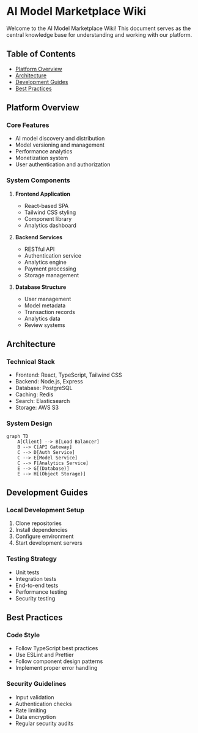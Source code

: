 # AI Model Marketplace Wiki

Welcome to the AI Model Marketplace Wiki! This document serves as the central knowledge base for understanding and working with our platform.

## Table of Contents

- [Platform Overview](#platform-overview)
- [Architecture](#architecture)
- [Development Guides](#development-guides)
- [Best Practices](#best-practices)

## Platform Overview

### Core Features

- AI model discovery and distribution
- Model versioning and management
- Performance analytics
- Monetization system
- User authentication and authorization

### System Components

1. **Frontend Application**
   - React-based SPA
   - Tailwind CSS styling
   - Component library
   - Analytics dashboard

2. **Backend Services**
   - RESTful API
   - Authentication service
   - Analytics engine
   - Payment processing
   - Storage management

3. **Database Structure**
   - User management
   - Model metadata
   - Transaction records
   - Analytics data
   - Review systems

## Architecture

### Technical Stack

- Frontend: React, TypeScript, Tailwind CSS
- Backend: Node.js, Express
- Database: PostgreSQL
- Caching: Redis
- Search: Elasticsearch
- Storage: AWS S3

### System Design

```mermaid
graph TD
    A[Client] --> B[Load Balancer]
    B --> C[API Gateway]
    C --> D[Auth Service]
    C --> E[Model Service]
    C --> F[Analytics Service]
    E --> G[(Database)]
    E --> H[(Object Storage)]
```

## Development Guides

### Local Development Setup

1. Clone repositories
2. Install dependencies
3. Configure environment
4. Start development servers

### Testing Strategy

- Unit tests
- Integration tests
- End-to-end tests
- Performance testing
- Security testing

## Best Practices

### Code Style

- Follow TypeScript best practices
- Use ESLint and Prettier
- Follow component design patterns
- Implement proper error handling

### Security Guidelines

- Input validation
- Authentication checks
- Rate limiting
- Data encryption
- Regular security audits
